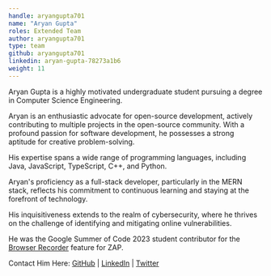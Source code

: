 ```yaml
---
handle: aryangupta701
name: "Aryan Gupta"
roles: Extended Team
author: aryangupta701
type: team
github: aryangupta701
linkedin: aryan-gupta-78273a1b6
weight: 11
---
```

Aryan Gupta is a highly motivated undergraduate student pursuing a degree in Computer Science Engineering.

Aryan is an enthusiastic advocate for open-source development, actively contributing to multiple projects in the open-source community. With a profound passion for software development, he possesses a strong aptitude for creative problem-solving. 

His expertise spans a wide range of programming languages, including Java, JavaScript, TypeScript, C++, and Python.

Aryan's proficiency as a full-stack developer, particularly in the MERN stack, reflects his commitment to continuous learning and staying at the forefront of technology.

His inquisitiveness extends to the realm of cybersecurity, where he thrives on the challenge of identifying and mitigating online vulnerabilities.

He was the Google Summer of Code 2023 student contributor for the [Browser Recorder](/blog/2023-09-11-browser-recorder/index.md) feature for ZAP. 

Contact Him Here: [GitHub](https://www.github.com/aryangupta701) | [LinkedIn](https://www.linkedin.com/in/aryan-gupta-78273a1b6/) | [Twitter](https://twitter.com/aryangupta_701)
